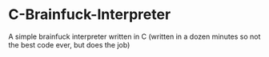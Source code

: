 # C-Brainfuck-Interpreter
A simple brainfuck interpreter written in C (written in a dozen minutes so not the best code ever, but does the job)
